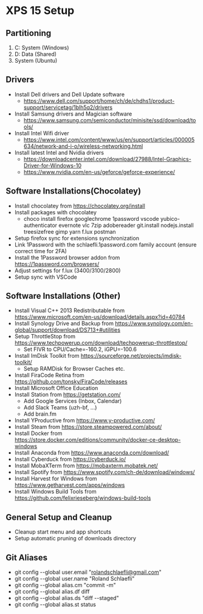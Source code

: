 # XPS 15 Setup

## Partitioning
1. C: System (Windows)
2. D: Data (Shared)
3. System (Ubuntu)

## Drivers
- Install Dell drivers and Dell Update software
  - https://www.dell.com/support/home/ch/de/chdhs1/product-support/servicetag/1blh5q2/drivers
- Install Samsung drivers and Magician software
  - https://www.samsung.com/semiconductor/minisite/ssd/download/tools/
- Install Intel Wifi driver
  - https://www.intel.com/content/www/us/en/support/articles/000005634/network-and-i-o/wireless-networking.html
- Install latest Intel and Nvidia drivers
  - https://downloadcenter.intel.com/download/27988/Intel-Graphics-Driver-for-Windows-10
  - https://www.nvidia.com/en-us/geforce/geforce-experience/

## Software Installations(Chocolatey)
- Install chocolatey from https://chocolatey.org/install
- Install packages with chocolatey
  - choco install firefox googlechrome 1password vscode yubico-authenticator evernote vlc 7zip adobereader git.install nodejs.install treesizefree gimp yarn f.lux postman 
- Setup firefox sync for extensions synchronization
- Link 1Password with the schlaefli.1password.com family account (ensure correct time for 2FA)
- Install the 1Password browser addon from https://1password.com/browsers/
- Adjust settings for f.lux (3400/3100/2800)
- Setup sync with VSCode
  
## Software Installations (Other)
- Install Visual C++ 2013 Redistributable from https://www.microsoft.com/en-us/download/details.aspx?id=40784
- Install Synology Drive and Backup from https://www.synology.com/en-global/support/download/DS713+#utilities
- Setup ThrottleStop from https://www.techpowerup.com/download/techpowerup-throttlestop/
  - Set FIVR to CPU/Cache=-160.2, iGPU=-100.6
- Install ImDisk Toolkit from https://sourceforge.net/projects/imdisk-toolkit/
  - Setup RAMDisk for Browser Caches etc.
- Install FiraCode Retina from https://github.com/tonsky/FiraCode/releases
- Install Microsoft Office Education
- Install Station from https://getstation.com/
  - Add Google Services (Inbox, Calendar)
  - Add Slack Teams (uzh-bf, ...)
  - Add brain.fm
- Install YProductive from https://www.y-productive.com/
- Install Steam from https://store.steampowered.com/about/
- Install Docker from https://store.docker.com/editions/community/docker-ce-desktop-windows
- Install Anaconda from https://www.anaconda.com/download/
- Install Cyberduck from https://cyberduck.io/
- Install MobaXTerm from https://mobaxterm.mobatek.net/
- Install Spotify from https://www.spotify.com/ch-de/download/windows/
- Install Harvest for Windows from https://www.getharvest.com/apps/windows
- Install Windows Build Tools from https://github.com/felixrieseberg/windows-build-tools

## General Setup and Cleanup
- Cleanup start menu and app shortcuts
- Setup automatic pruning of downloads directory

## Git Aliases
- git config --global user.email "rolandschlaefli@gmail.com"
- git config --global user.name "Roland Schlaefli"
- git config --global alias.cm "commit -m"
- git config --global alias.df diff
- git config --global alias.ds "diff --staged"
- git config --global alias.st status
